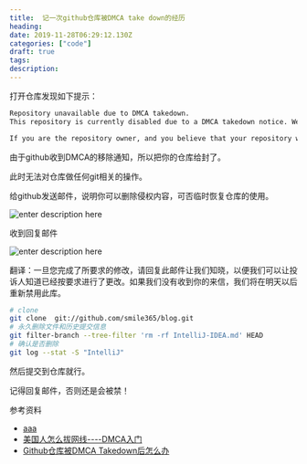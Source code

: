 ```yaml
---
title:  记一次github仓库被DMCA take down的经历
heading: 
date: 2019-11-28T06:29:12.130Z
categories: ["code"]
draft: true
tags: 
description: 
---
```


打开仓库发现如下提示： 

```html
Repository unavailable due to DMCA takedown.
This repository is currently disabled due to a DMCA takedown notice. We have disabled public access to the repository. The notice has been publicly posted.

If you are the repository owner, and you believe that your repository was disabled as a result of mistake or misidentification, you have the right to file a counter notice and have the repository reinstated. Our help articles provide more details on our DMCA takedown policy and how to file a counter notice. If you have any questions about the process or the risks in filing a counter notice, we suggest that you consult with a lawyer.
```

由于github收到DMCA的移除通知，所以把你的仓库给封了。

此时无法对仓库做任何git相关的操作。

给github发送邮件，说明你可以删除侵权内容，可否临时恢复仓库的使用。

![enter description here](https://gitee.com/smile365/blogimg/raw/master/sxy91/1574926087695.png)

收到回复邮件

![enter description here](https://gitee.com/smile365/blogimg/raw/master/sxy91/1574926127420.png)

翻译：一旦您完成了所要求的修改，请回复此邮件让我们知晓，以便我们可以让投诉人知道已经按要求进行了更改。如果我们没有收到你的来信，我们将在明天以后重新禁用此库。

```bash
# clone
git clone  git://github.com/smile365/blog.git
# 永久删除文件和历史提交信息
git filter-branch --tree-filter 'rm -rf IntelliJ-IDEA.md' HEAD
# 确认是否删除
git log --stat -S "IntelliJ"

```

然后提交到仓库就行。

记得回复邮件，否则还是会被禁！



参考资料  

- [aaa](https://berryjam.github.io/2019/06/%E8%AE%B0github%E4%BB%93%E5%BA%93%E8%A2%ABDMCA-take-down%E7%BB%8F%E5%8E%86/)
- [美国人怎么拔网线----DMCA入门](http://www.ruanyifeng.com/blog/2010/03/dmca.html)
- [Github仓库被DMCA Takedown后怎么办](https://linux.cn/article-9374-1.html)